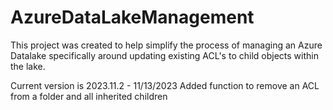 # AzureDataLakeManagement
This project was created to help simplify the process of managing an Azure Datalake specifically around updating existing ACL's to child objects within the lake.

Current version is 2023.11.2 - 11/13/2023
Added function to remove an ACL from a folder and all inherited children

